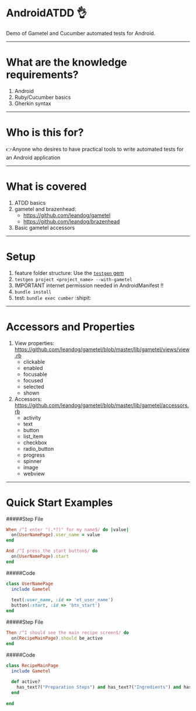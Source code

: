 AndroidATDD :ok_hand:
==================

Demo of Gametel and Cucumber automated tests for Android.

-----------------
What are the knowledge requirements?
==================
1. Android
2. Ruby/Cucumber basics
3. Gherkin syntax

-----------------
Who is this for?
==================
:point_right:Anyone who desires to have practical tools to write automated tests for an Android application

-----------------
What is covered
==================
1. ATDD basics
2. gametel and brazenhead: 
	* https://github.com/leandog/gametel
	* https://github.com/leandog/brazenhead
3. Basic gametel accessors  

-----------------
Setup
==================
1. feature folder structure: Use the [`testgen` gem](https://github.com/cheezy/testgen#android-testing)
2. `testgen project <project_name> --with-gametel`
3. IMPORTANT internet permission needed in AndroidManifest :bangbang:
4. `bundle install`
5. test: `bundle exec cumber` :shipit:

-----------------
Accessors and Properties
==================
1. View properties: https://github.com/leandog/gametel/blob/master/lib/gametel/views/view.rb
	* clickable
	* enabled
	* focusable
	* focused
	* selected
	* shown
2. Accessors: https://github.com/leandog/gametel/blob/master/lib/gametel/accessors.rb
	* activity
	* text
	* button
	* list_item
	* checkbox
	* radio_button
	* progress
	* spinner
	* image
	* webview
	
-----------------
Quick Start Examples
==================

#####Step File
```ruby
When /^I enter "(.*?)" for my name$/ do |value|
  on(UserNamePage).user_name = value
end

And /^I press the start button$/ do
  on(UserNamePage).start
end
```
#####Code
```ruby
class UserNamePage
  include Gametel
  
  text(:user_name, :id => 'et_user_name')
  button(:start, :id => 'btn_start')
end
```
#####Step File
```ruby
Then /^I should see the main recipe screen$/ do
  on(RecipeMainPage).should be_active
end
```
#####Code
```ruby
class RecipeMainPage
  include Gametel
   
  def active?
    has_text?("Preparation Steps") and has_text?("Ingredients") and has_text?("Cooking and Serving")
  end
 
end
```
